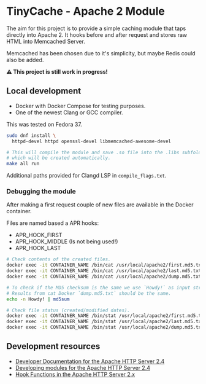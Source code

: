 # TinyCache - Apache 2 Module

The aim for this project is to provide a simple caching module that taps 
directly into Apache 2. It hooks before and after request and stores raw HTML
into Memcached Server.

Memcached has been chosen due to it's simplicity, but maybe Redis could
also be added.

**⚠️ This project is still work in progress!**

## Local development

- Docker with Docker Compose for testing purposes.
- One of the newest Clang or GCC compiler.

This was tested on Fedora 37.

```sh
sudo dnf install \
  httpd-devel httpd openssl-devel libmemcached-awesome-devel
```

```sh
# This will compile the module and save .so file into the .libs subfolder
# which will be created automatically.
make all run
```

Additional paths provided for Clangd LSP in `compile_flags.txt`.

### Debugging the module

After making a first request couple of new files are available in the Docker
container.

Files are named based a APR hooks:

- APR_HOOK_FIRST
- APR_HOOK_MIDDLE (Is not being used!)
- APR_HOOK_LAST

```sh
# Check contents of the created files.
docker exec -it CONTAINER_NAME /bin/cat /usr/local/apache2/first.md5.txt
docker exec -it CONTAINER_NAME /bin/cat /usr/local/apache2/last.md5.txt
docker exec -it CONTAINER_NAME /bin/cat /usr/local/apache2/dump.md5.txt

# To check if the MD5 checksum is the same we use `Howdy!` as input string.
# Results from cat Docker `dump.md5.txt` should be the same.
echo -n Howdy! | md5sum

# Check file status (created/modified dates).
docker exec -it CONTAINER_NAME /bin/stat /usr/local/apache2/first.md5.txt
docker exec -it CONTAINER_NAME /bin/stat /usr/local/apache2/last.md5.txt
docker exec -it CONTAINER_NAME /bin/stat /usr/local/apache2/dump.md5.txt
```


## Development resources

- [Developer Documentation for the Apache HTTP Server 2.4](https://httpd.apache.org/docs/2.4/developer/)
- [Developing modules for the Apache HTTP Server 2.4](https://httpd.apache.org/docs/2.4/developer/modguide.html)
- [Hook Functions in the Apache HTTP Server 2.x](https://httpd.apache.org/docs/2.4/developer/hooks.html)
